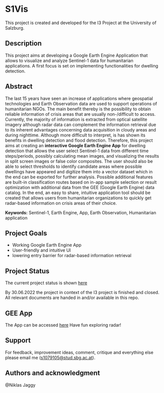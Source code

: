 # S1Vis
This project is created and developed for the I3 Project at the University of Salzburg.
## Description
This project aims at developing a Google Earth Engine Application that allows to visualize and analyze Sentinel-1 data for humanitarian applications. A first focus is set on implementing functionalities for dwelling detection.

## Abstract
The last 15 years have seen an increase of applications where geospatial technologies and Earth Observation data are used to support operations of humanitarian NGOs. The main benefit thereby is the possibility to obtain reliable information of crisis areas that are usually non-/difficult to access. Currently, the majority of information is extracted from optical satellite imagery although radar data can complement the information retrieval due to its inherent advantages concerning data acquisition in cloudy areas and during nighttime. Although more difficult to interpret, is has shown its benefits in dwelling detection and flood detection. Therefore, this project aims at creating an **interactive Google Earth Engine App** for dwelling detection that allows the user select Sentinel-1 data from different time steps/periods, possibly calculating mean images, and visualizing the results in split screen images or false color composites. The user should also be able to select thresholds to identify candidate areas where possible dwellings have appeared and digitize them into a vector dataset which in the end can be exported for further analysis. Possible additional features are built-in classification routes based on in-app sample selection or result optimization with additional data from the GEE (Google Earth Engine) data catalog. In the end, an easy to share, intuitive application tool should be created that allows users from humanitarian organizations to quickly get radar-based information on crisis areas of their choice.

**Keywords:** Sentinel-1, Earth Engine, App, Earth Observation, Humanitarian application

## Project Goals
- Working Google Earth Engine App
- User-friendly and intuitive UI
- lowering entry barrier for radar-based information retrieval

## Project Status
The current project status is shown [here](https://git.sbg.ac.at/s1079105/s1vis/-/blob/main/management/ganttChart_05.png)

By 30.06.2022 the project in context of the I3 project is finished and closed. All relevant documents are handed in and/or available in this repo. 

## GEE App
The App can be accessed [here](https://njy.users.earthengine.app/view/s1-vis-tool)
Have fun exploring radar!

## Support
For feedback, improvement ideas, comment, critique and everything else please email me (s1079105@stud.sbg.ac.at).

## Authors and acknowledgment
@Niklas Jaggy
